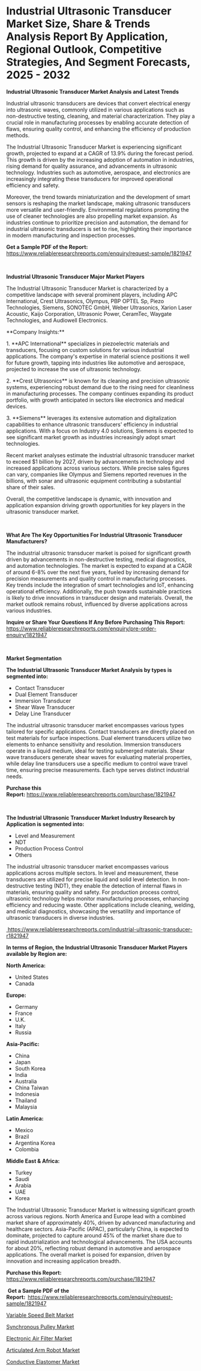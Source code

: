 <p><h1>Industrial Ultrasonic Transducer Market Size, Share & Trends Analysis Report By Application, Regional Outlook, Competitive Strategies, And Segment Forecasts, 2025 - 2032</h1></p><p><strong>Industrial Ultrasonic Transducer Market Analysis and Latest Trends</strong></p>
<p><p>Industrial ultrasonic transducers are devices that convert electrical energy into ultrasonic waves, commonly utilized in various applications such as non-destructive testing, cleaning, and material characterization. They play a crucial role in manufacturing processes by enabling accurate detection of flaws, ensuring quality control, and enhancing the efficiency of production methods.</p><p>The Industrial Ultrasonic Transducer Market is experiencing significant growth, projected to expand at a CAGR of 13.9% during the forecast period. This growth is driven by the increasing adoption of automation in industries, rising demand for quality assurance, and advancements in ultrasonic technology. Industries such as automotive, aerospace, and electronics are increasingly integrating these transducers for improved operational efficiency and safety.</p><p>Moreover, the trend towards miniaturization and the development of smart sensors is reshaping the market landscape, making ultrasonic transducers more versatile and user-friendly. Environmental regulations prompting the use of cleaner technologies are also propelling market expansion. As industries continue to prioritize precision and automation, the demand for industrial ultrasonic transducers is set to rise, highlighting their importance in modern manufacturing and inspection processes.</p></p>
<p><strong>Get a Sample PDF of the Report:&nbsp;</strong> <a href="https://www.reliableresearchreports.com/enquiry/request-sample/1821947?utm_campaign=33&utm_medium=2&utm_source=Github&utm_content=ia&utm_term=18022025&utm_id=industrial-ultrasonic-transducer">https://www.reliableresearchreports.com/enquiry/request-sample/1821947</a></p>
<p>&nbsp;</p>
<p><strong>Industrial Ultrasonic Transducer Major Market Players</strong></p>
<p><p>The Industrial Ultrasonic Transducer Market is characterized by a competitive landscape with several prominent players, including APC International, Crest Ultrasonics, Olympus, PBP OPTEL Sp, Piezo Technologies, Siemens, SONOTEC GmbH, Weber Ultrasonics, Xarion Laser Acoustic, Kaijo Corporation, Ultrasonic Power, CeramTec, Waygate Technologies, and Audiowell Electronics. </p><p>**Company Insights:**</p><p>1. **APC International** specializes in piezoelectric materials and transducers, focusing on custom solutions for various industrial applications. The company's expertise in material science positions it well for future growth, tapping into industries like automotive and aerospace, projected to increase the use of ultrasonic technology.</p><p>2. **Crest Ultrasonics** is known for its cleaning and precision ultrasonic systems, experiencing robust demand due to the rising need for cleanliness in manufacturing processes. The company continues expanding its product portfolio, with growth anticipated in sectors like electronics and medical devices.</p><p>3. **Siemens** leverages its extensive automation and digitalization capabilities to enhance ultrasonic transducers' efficiency in industrial applications. With a focus on Industry 4.0 solutions, Siemens is expected to see significant market growth as industries increasingly adopt smart technologies.</p><p>Recent market analyses estimate the industrial ultrasonic transducer market to exceed $1 billion by 2027, driven by advancements in technology and increased applications across various sectors. While precise sales figures can vary, companies like Olympus and Siemens reported revenues in the billions, with sonar and ultrasonic equipment contributing a substantial share of their sales.</p><p>Overall, the competitive landscape is dynamic, with innovation and application expansion driving growth opportunities for key players in the ultrasonic transducer market.</p></p>
<p>&nbsp;</p>
<p><strong>What Are The Key Opportunities For Industrial Ultrasonic Transducer Manufacturers?</strong></p>
<p><p>The industrial ultrasonic transducer market is poised for significant growth driven by advancements in non-destructive testing, medical diagnostics, and automation technologies. The market is expected to expand at a CAGR of around 6-8% over the next five years, fueled by increasing demand for precision measurements and quality control in manufacturing processes. Key trends include the integration of smart technologies and IoT, enhancing operational efficiency. Additionally, the push towards sustainable practices is likely to drive innovations in transducer design and materials. Overall, the market outlook remains robust, influenced by diverse applications across various industries.</p></p>
<p><strong>Inquire or Share Your Questions If Any Before Purchasing This Report:</strong> <a href="https://www.reliableresearchreports.com/enquiry/pre-order-enquiry/1821947?utm_campaign=33&utm_medium=2&utm_source=Github&utm_content=ia&utm_term=18022025&utm_id=industrial-ultrasonic-transducer">https://www.reliableresearchreports.com/enquiry/pre-order-enquiry/1821947</a></p>
<p>&nbsp;</p>
<p><strong>Market Segmentation</strong></p>
<p><strong>The Industrial Ultrasonic Transducer Market Analysis by types is segmented into:</strong></p>
<p><ul><li>Contact Transducer</li><li>Dual Element Transducer</li><li>Immersion Transducer</li><li>Shear Wave Transducer</li><li>Delay Line Transducer</li></ul></p>
<p><p>The industrial ultrasonic transducer market encompasses various types tailored for specific applications. Contact transducers are directly placed on test materials for surface inspections. Dual element transducers utilize two elements to enhance sensitivity and resolution. Immersion transducers operate in a liquid medium, ideal for testing submerged materials. Shear wave transducers generate shear waves for evaluating material properties, while delay line transducers use a specific medium to control wave travel time, ensuring precise measurements. Each type serves distinct industrial needs.</p></p>
<p><strong>Purchase this Report:&nbsp;</strong><a href="https://www.reliableresearchreports.com/purchase/1821947?utm_campaign=33&utm_medium=2&utm_source=Github&utm_content=ia&utm_term=18022025&utm_id=industrial-ultrasonic-transducer">https://www.reliableresearchreports.com/purchase/1821947</a></p>
<p>&nbsp;</p>
<p><strong>The Industrial Ultrasonic Transducer Market Industry Research by Application is segmented into:</strong></p>
<p><ul><li>Level and Measurement</li><li>NDT</li><li>Production Process Control</li><li>Others</li></ul></p>
<p><p>The industrial ultrasonic transducer market encompasses various applications across multiple sectors. In level and measurement, these transducers are utilized for precise liquid and solid level detection. In non-destructive testing (NDT), they enable the detection of internal flaws in materials, ensuring quality and safety. For production process control, ultrasonic technology helps monitor manufacturing processes, enhancing efficiency and reducing waste. Other applications include cleaning, welding, and medical diagnostics, showcasing the versatility and importance of ultrasonic transducers in diverse industries.</p></p>
<p><a href="https://www.reliableresearchreports.com/industrial-ultrasonic-transducer-r1821947?utm_campaign=33&utm_medium=2&utm_source=Github&utm_content=ia&utm_term=18022025&utm_id=industrial-ultrasonic-transducer">&nbsp;https://www.reliableresearchreports.com/industrial-ultrasonic-transducer-r1821947</a></p>
<p><strong>In terms of Region, the Industrial Ultrasonic Transducer Market Players available by Region are:</strong></p>
<p>
    <p> <strong> North America: </strong>
        <ul>
            <li>United States</li>
            <li>Canada</li>
        </ul>
        </p> 
    <p> <strong> Europe: </strong>
        <ul>
            <li>Germany</li>
            <li>France</li>
            <li>U.K.</li>
            <li>Italy</li>
            <li>Russia</li>
        </ul>
        </p> 
    <p> <strong> Asia-Pacific: </strong>
        <ul>
            <li>China</li>
            <li>Japan</li>
            <li>South Korea</li>
            <li>India</li>
            <li>Australia</li>
            <li>China Taiwan</li>
            <li>Indonesia</li>
            <li>Thailand</li>
            <li>Malaysia</li>
        </ul>
        </p> 
    <p> <strong> Latin America: </strong>
        <ul>
            <li>Mexico</li>
            <li>Brazil</li>
            <li>Argentina Korea</li>
            <li>Colombia</li>
        </ul>
        </p> 
    <p> <strong> Middle East & Africa: </strong>
        <ul>
            <li>Turkey</li>
            <li>Saudi</li>
            <li>Arabia</li>
            <li>UAE</li>
            <li>Korea</li>
        </ul>
    </p>
    </p>
<p><p>The Industrial Ultrasonic Transducer Market is witnessing significant growth across various regions. North America and Europe lead with a combined market share of approximately 40%, driven by advanced manufacturing and healthcare sectors. Asia-Pacific (APAC), particularly China, is expected to dominate, projected to capture around 45% of the market share due to rapid industrialization and technological advancements. The USA accounts for about 20%, reflecting robust demand in automotive and aerospace applications. The overall market is poised for expansion, driven by innovation and increasing application breadth.</p></p>
<p><strong>Purchase this Report: </strong><a href="https://www.reliableresearchreports.com/purchase/1821947?utm_campaign=33&utm_medium=2&utm_source=Github&utm_content=ia&utm_term=18022025&utm_id=industrial-ultrasonic-transducer">https://www.reliableresearchreports.com/purchase/1821947</a></p>
<p>&nbsp;<strong>Get a Sample PDF of the Report:&nbsp;&nbsp;</strong><a href="https://www.reliableresearchreports.com/enquiry/request-sample/1821947?utm_campaign=33&utm_medium=2&utm_source=Github&utm_content=ia&utm_term=18022025&utm_id=industrial-ultrasonic-transducer">https://www.reliableresearchreports.com/enquiry/request-sample/1821947</a></p>
<p><strong></strong></p>
<p><p><a href="https://github.com/ElviraLeka1962/Market-Research-Report-List-1/blob/main/variable-speed-belt-market.md?utm_campaign=33&utm_medium=2&utm_source=Github&utm_content=ia&utm_term=18022025&utm_id=industrial-ultrasonic-transducer">Variable Speed Belt Market</a></p><p><a href="https://github.com/kimberjam0i/Market-Research-Report-List-1/blob/main/synchronous-pulley-market.md?utm_campaign=33&utm_medium=2&utm_source=Github&utm_content=ia&utm_term=18022025&utm_id=industrial-ultrasonic-transducer">Synchronous Pulley Market</a></p><p><a href="https://github.com/darenph8er/Market-Research-Report-List-1/blob/main/electronic-air-filter-market.md?utm_campaign=33&utm_medium=2&utm_source=Github&utm_content=ia&utm_term=18022025&utm_id=industrial-ultrasonic-transducer">Electronic Air Filter Market</a></p><p><a href="https://github.com/nathaliehurles7142/Market-Research-Report-List-1/blob/main/articulated-arm-robot-market.md?utm_campaign=33&utm_medium=2&utm_source=Github&utm_content=ia&utm_term=18022025&utm_id=industrial-ultrasonic-transducer">Articulated Arm Robot Market</a></p><p><a href="https://github.com/rosalinebhakta48/Market-Research-Report-List-1/blob/main/conductive-elastomer-market.md?utm_campaign=33&utm_medium=2&utm_source=Github&utm_content=ia&utm_term=18022025&utm_id=industrial-ultrasonic-transducer">Conductive Elastomer Market</a></p></p>